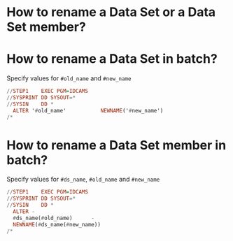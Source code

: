 # How to rename a Data Set or a Data Set member?

# How to rename a Data Set in batch?
Specify values for `#old_name` and `#new_name`
```Haskell
//STEP1    EXEC PGM=IDCAMS                       
//SYSPRINT DD SYSOUT=*                           
//SYSIN    DD *                                  
  ALTER '#old_name'           NEWNAME('#new_name')
/*
```

# How to rename a Data Set member in batch?
Specify values for `#ds_name`, `#old_name` and `#new_name`
```Haskell
//STEP1    EXEC PGM=IDCAMS  
//SYSPRINT DD SYSOUT=*      
//SYSIN    DD *             
  ALTER -                   
  #ds_name(#old_name)      -
  NEWNAME(#ds_name(#new_name))
/*
 ```